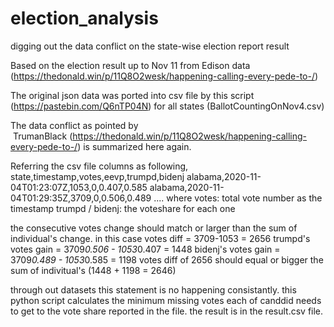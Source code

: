 # election_analysis
digging out the data conflict on the state-wise election report result

Based on the election result up to Nov 11 from Edison data (https://thedonald.win/p/11Q8O2wesk/happening-calling-every-pede-to-/)

The original json data was ported into csv file by this script (https://pastebin.com/Q6nTP04N) for all states (BallotCountingOnNov4.csv)

The data conflict as pointed by  TrumanBlack (https://thedonald.win/p/11Q8O2wesk/happening-calling-every-pede-to-/) is summarized here again. 

Referring the csv file columns as following, 
state,timestamp,votes,eevp,trumpd,bidenj
alabama,2020-11-04T01:23:07Z,1053,0,0.407,0.585
alabama,2020-11-04T01:29:35Z,3709,0,0.506,0.489
....
where
votes: total vote number as the timestamp
trumpd / bidenj: the voteshare for each one

the consecutive votes change should match or larger than the sum of individual's change. in this case
votes diff = 3709-1053 = 2656
trumpd's votes gain = 3709*0.506 - 1053*0.407 = 1448
bidenj's votes gain = 3709*0.489 - 1053*0.585 = 1198
votes diff of 2656 should equal or bigger the sum of indivitual's (1448 + 1198 = 2646)

through out datasets this statement is no happening consistantly. this python script calculates the minimum missing votes each of canddid needs to 
get to the vote share reported in the file. the result is in the result.csv file.







